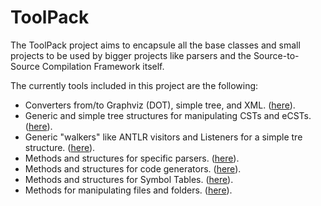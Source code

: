 # ToolPack

The ToolPack project aims to encapsule all the base classes and small projects to be used by bigger projects like parsers and the Source-to-Source Compilation Framework itself.

The currently tools included in this project are the following:

* Converters from/to Graphviz (DOT), simple tree, and XML. ([here](https://github.com/RafaelSantosBraz/AS2SCompiler/tree/master/tools/ToolPack/src/converter)).
* Generic and simple tree structures for manipulating CSTs and eCSTs. ([here](https://github.com/RafaelSantosBraz/AS2SCompiler/tree/master/tools/ToolPack/src/trees)).
* Generic "walkers" like ANTLR visitors and Listeners for a simple tre structure. ([here](https://github.com/RafaelSantosBraz/AS2SCompiler/tree/master/tools/ToolPack/src/walkers)).
* Methods and structures for specific parsers. ([here](https://github.com/RafaelSantosBraz/AS2SCompiler/tree/master/tools/ToolPack/src/parsers)).
* Methods and structures for code generators. ([here](https://github.com/RafaelSantosBraz/AS2SCompiler/tree/master/tools/ToolPack/src/generators)).
* Methods and structures for Symbol Tables. ([here](https://github.com/RafaelSantosBraz/AS2SCompiler/tree/master/tools/ToolPack/src/symboltable)).
* Methods for manipulating files and folders.  ([here](https://github.com/RafaelSantosBraz/AS2SCompiler/tree/master/tools/ToolPack/src/files)).
